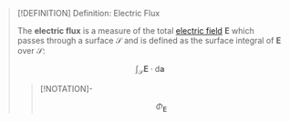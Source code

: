 >[!DEFINITION] Definition: Electric Flux
>
>The **electric flux** is a measure of the total [electric field](Electrostatics/Electric%20Field.md) $\boldsymbol{E}$ which passes through a surface $\mathcal{S}$ and is defined as the surface integral of $\boldsymbol{E}$ over $\mathcal{S}$:
>
>$$
>\int_\mathcal{S} \boldsymbol{E} \cdot \mathrm{d}\boldsymbol{a}
>$$
>
>>[!NOTATION]-
>>
>>$$
>>\Phi_{\boldsymbol{E}}
>>$$
>>
>
